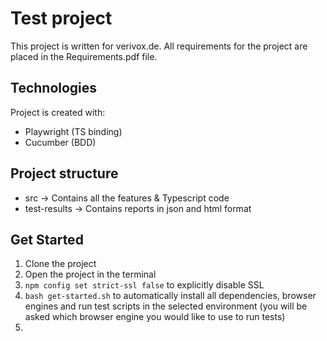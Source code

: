 # Test project
This project is written for verivox.de. All requirements for the project are placed in the Requirements.pdf file.

## Technologies
Project is created with:
* Playwright (TS binding)
* Cucumber (BDD)

## Project structure
* src -> Contains all the features & Typescript code
* test-results -> Contains reports in json and html format

## Get Started
1. Clone the project
2. Open the project in the terminal
3. `npm config set strict-ssl false` to explicitly disable SSL
4. `bash get-started.sh` to automatically install all dependencies, browser engines and run test scripts in the selected environment (you will be asked which browser engine you would like to use to run tests)
5. 
